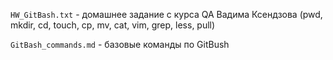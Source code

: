 `HW_GitBash.txt` - домашнее задание с курса QA Вадима Ксендзова (pwd, mkdir, cd, touch, cp, mv, cat, vim, grep, less, pull)

`GitBash_commands.md` - базовые команды по GitBush